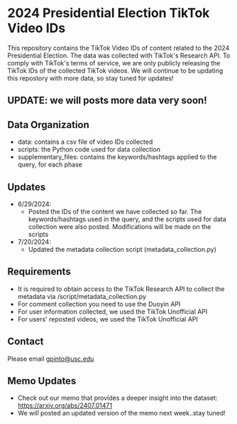 # 2024 Presidential Election TikTok Video IDs
This repository contains the TikTok Video IDs of content related to the 2024 Presidential Election. The data was collected with TikTok's Research API. To comply with TikTok's terms of service, we are only publicly releasing the TikTok IDs of the collected TikTok videos. We will continue to be updating this repostory with more data, so stay tuned for updates!

## UPDATE: we will posts more data very soon!
## Data Organization
- data: contains a csv file of video IDs collected 
- scripts: the Python code used for data collection
- supplementary_files: contains the keywords/hashtags applied to the query, for each phase


## Updates
- 6/29/2024: 
    - Posted the IDs of the content we have collected so far. The keywords/hashtags used in the query, and the scripts used for data collection were also posted. Modifications will be made on the scripts
- 7/20/2024: 
    - Updated the metadata collection script (metadata_collection.py)


## Requirements
- It is required to obtain access to the TikTok Research API to collect the metadata via /script/metadata_collection.py
- For comment collection you need to use the Duoyin API
- For user information collected, we used the TikTok Unofficial API
- For users' reposted videos, we used the TikTok Unofficial API

## Contact 
Please email gpinto@usc.edu


## Memo Updates
- Check out our memo that provides a deeper insight into the dataset: https://arxiv.org/abs/2407.01471
- We will posted an updated version of the memo next week..stay tuned!



